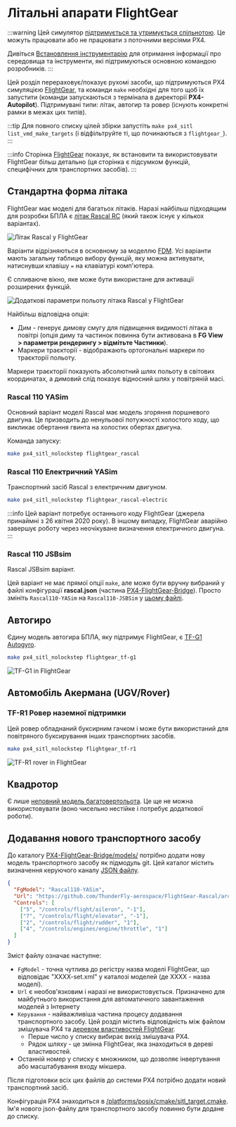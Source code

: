 # Літальні апарати FlightGear

:::warning
Цей симулятор [підтримується та утримується спільнотою](../simulation/community_supported_simulators.md). Це можуть працювати або не працювати з поточними версіями PX4.

Дивіться [Встановлення інструментарію](../dev_setup/dev_env.md) для отримання інформації про середовища та інструменти, які підтримуються основною командою розробників.
:::

Цей розділ перераховує/показує рухомі засоби, що підтримуються PX4 симуляцією [FlightGear](../sim_flightgear/index.md), та команди `make` необхідні для того щоб їх запустити (команди запускаються з термінала в директорії **PX4-Autopilot**). Підтримувані типи: літак, автогир та ровер (існують конкретні рамки в межах цих типів).

:::tip
Для повного списку цілей збірки запустіть `make px4_sitl list_vmd_make_targets` (і відфільтруйте ті, що починаються з `flightgear_`).
:::

:::info Сторінка [FlightGear](../sim_flightgear/index.md) показує, як встановити та використовувати FlightGear більш детально (ця сторінка є підсумком функцій, специфічних для транспортних засобів).
:::

## Стандартна форма літака

FlightGear має моделі для багатьох літаків. Наразі найбільш підходящим для розробки БПЛА є [літак Rascal RC](https://github.com/ThunderFly-aerospace/FlightGear-Rascal) (який також існує у кількох варіантах).

![Літак Rascal у FlightGear](../../assets/simulation/flightgear/vehicles/rascal110.jpg)

Варіанти відрізняються в основному за моделлю [FDM](http://wiki.flightgear.org/Flight_Dynamics_Model). Усі варіанти мають загальну таблицю вибору функцій, яку можна активувати, натиснувши клавішу `=` на клавіатурі комп'ютера.

Є спливаюче вікно, яке може бути використане для активації розширених функцій.

![Додаткові параметри польоту літака Rascal у FlightGear](../../assets/simulation/flightgear/vehicles/rascal_options.jpg)

Найбільш відповідна опція:

- Дим - генерує димову смугу для підвищення видимості літака в повітрі (опція диму та частинок повинна бути активована в **FG View > параметри рендерингу > відмітьте Частинки**).
- Маркери траєкторії - відображають ортогональні маркери по траєкторії польоту.

Маркери траєкторії показують абсолютний шлях польоту в світових координатах, а димовий слід показує відносний шлях у повітряній масі.

### Rascal 110 YASim

Основний варіант моделі Rascal має модель згоряння поршневого двигуна. Це призводить до ненульової потужності холостого ходу, що викликає обертання гвинта на холостих обертах двигуна.

Команда запуску:

```sh
make px4_sitl_nolockstep flightgear_rascal
```

### Rascal 110 Електричний YASim

Транспортний засіб Rascal з електричним двигуном.

```sh
make px4_sitl_nolockstep flightgear_rascal-electric
```

:::info
Цей варіант потребує останнього коду FlightGear (джерела принаймні з 26 квітня 2020 року).
В іншому випадку, FlightGear аварійно завершує роботу через неочікуване визначення електричного двигуна.
:::

### Rascal 110 JSBsim

Rascal JSBsim варіант.

Цей варіант не має прямої опції `make`, але може бути вручну вибраний у файлі конфігурації **rascal.json** (частина [PX4-FlightGear-Bridge](https://github.com/ThunderFly-aerospace/PX4-FlightGear-Bridge)). Просто змініть `Rascal110-YASim` на `Rascal110-JSBSim` у [цьому файлі](https://github.com/ThunderFly-aerospace/PX4-FlightGear-Bridge/blob/master/models/rascal.json#L2).

## Автогиро

Єдину модель автогира БПЛА, яку підтримує FlightGear, є [TF-G1 Autogyro](https://github.com/ThunderFly-aerospace/TF-G1).

```sh
make px4_sitl_nolockstep flightgear_tf-g1
```

![TF-G1 in FlightGear](../../assets/simulation/flightgear/vehicles/tf-g1.jpg)

## Автомобіль Акермана (UGV/Rover)

### TF-R1 Ровер наземної підтримки

Цей ровер обладнаний буксирним гачком і може бути використаний для повітряного буксирування інших транспортних засобів.

```sh
make px4_sitl_nolockstep flightgear_tf-r1
```

![TF-R1 rover in FlightGear](../../assets/simulation/flightgear/vehicles/tf-r1_towing.jpg)

## Квадротор

Є лише [неповний модель багатовертольота](https://github.com/ThunderFly-aerospace/FlightGear-TF-Mx1). Це ще не можна використовувати (воно чисельно нестійке і потребує додаткової роботи).

## Додавання нового транспортного засобу

До каталогу [PX4-FlightGear-Bridge/models/](https://github.com/PX4/PX4-FlightGear-Bridge/tree/master/models) потрібно додати нову модель транспортного засобу як підмодуль git. Цей каталог містить визначення керуючого каналу [JSON файлу](https://github.com/PX4/PX4-FlightGear-Bridge/blob/master/models/rascal.json).

```json
{
  "FgModel": "Rascal110-YASim",
  "Url": "https://github.com/ThunderFly-aerospace/FlightGear-Rascal/archive/master.zip",
  "Controls": [
    ["5", "/controls/flight/aileron", "-1"],
    ["7", "/controls/flight/elevator", "-1"],
    ["2", "/controls/flight/rudder", "1"],
    ["4", "/controls/engines/engine/throttle", "1"]
  ]
}
```

Зміст файлу означає наступне:

- `FgModel` - точна чутлива до регістру назва моделі FlightGear, що відповідає "XXXX-set.xml" у каталозі моделей (де XXXX - назва моделі).
- `Url` є необов'язковим і наразі не використовується. Призначено для майбутнього використання для автоматичного завантаження моделей з Інтернету
- `Керування` - найважливіша частина процесу додавання транспортного засобу. Цей розділ містить відповідність між файлом змішувача PX4 та [деревом властивостей FlightGear](http://wiki.flightgear.org/Property_tree).
  - Перше число у списку вибирає вихід змішувача PX4.
  - Рядок шляху - це змінна FlightGear, яка знаходиться в дереві властивостей.
- Останній номер у списку є множником, що дозволяє інвертування або масштабування входу мікшера.

Після підготовки всіх цих файлів до системи PX4 потрібно додати новий транспортний засіб.

Конфігурація PX4 знаходиться в [/platforms/posix/cmake/sitl_target.cmake](https://github.com/PX4/PX4-Autopilot/blob/c5341da8137f460c84f47f0e38293667ea69a6cb/platforms/posix/cmake/sitl_target.cmake#L164-L171). Ім'я нового json-файлу для транспортного засобу повинно бути додане до списку.
